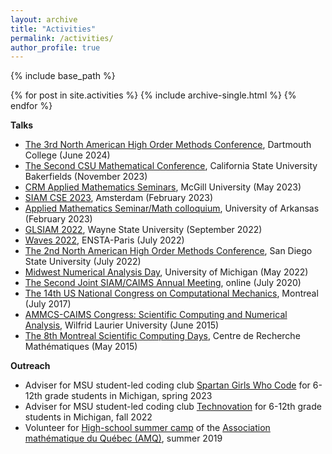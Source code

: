 ```yaml
---
layout: archive
title: "Activities"
permalink: /activities/
author_profile: true
---
```

{% include base_path %}

{% for post in site.activities %}
  {% include archive-single.html %}
{% endfor %}

**Talks** 

* [The 3rd North American High Order Methods Conference](https://math.dartmouth.edu/~nahomcon2024/), Dartmouth College (June 2024)
* [The Second CSU Mathematical Conference](https://www.csub.edu/CSU_MSRC_2023), California State University Bakerfields (November 2023)
* [CRM Applied Mathematics Seminars](https://dms.umontreal.ca/~mathapp/abs2223/YannLaw.html), McGill University (May 2023)
* [SIAM CSE 2023](https://www.siam.org/conferences/cm/conference/cse23), Amsterdam (February 2023)
* [Applied Mathematics Seminar/Math colloquium](https://kaman.uark.edu/appliedmathseminar/), University of Arkansas (February 2023)
* [GLSIAM 2022](http://hli.wayne.edu/conferences/glsiam2022/main.html), Wayne State University (September 2022)
* [Waves 2022](https://waves2022.apps.math.cnrs.fr/), ENSTA-Paris (July 2022)
* [The 2nd North American High Order Methods Conference](https://sites.google.com/sdsu.edu/nahomcon2022/nahomcon-22), San Diego State University (July 2022)
* [Midwest Numerical Analysis Day](https://sites.lsa.umich.edu/mwnaday2022/), University of Michigan (May 2022)
* [The Second Joint SIAM/CAIMS Annual Meeting](https://www.siam.org/conferences/cm/conference/an20), online (July 2020)
* [The 14th US National Congress on Computational Mechanics](http://14.usnccm.org/), Montreal (July 2017)
* [AMMCS-CAIMS Congress: Scientific Computing and Numerical Analysis](http://www.ammcs-caims2015.wlu.ca/), Wilfrid Laurier University (June 2015)
* [The 8th Montreal Scientific Computing Days](http://www.crm.umontreal.ca/Comp15/index_e.php), Centre de Recherche Mathématiques (May 2015)

**Outreach**

* Adviser for MSU student-led coding club [Spartan Girls Who Code](https://msu-cse-outreach.github.io/spartangwc/) for 6-12th grade students in Michigan, spring 2023
* Adviser for MSU student-led coding club [Technovation](http://technovation.cse.msu.edu/index.html) for 6-12th grade students in Michigan, fall 2022
* Volunteer for [High-school summer camp](https://www.amq.math.ca/camps/) of the [Association mathématique du Québec (AMQ)](https://www.amq.math.ca/), summer 2019
<!-- {% if site.talkmap_link == true %}

<p style="text-decoration:underline;"><a href="/talkmap.html">See a map of all the places I've given a talk!</a></p>

{% endif %} -->

<!-- {% for post in site.talks reversed %}
  {% include archive-single-talk.html %}
{% endfor %}
 -->
